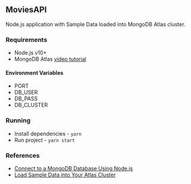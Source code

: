 ## MoviesAPI

Node.js application with Sample Data loaded into MongoDB Atlas cluster.

### Requirements

- Node.js v10+
- MongoDB Atlas [video tutorial](https://developer.mongodb.com/quickstart/free-atlas-cluster)

#### Environment Variables

- PORT
- DB_USER
- DB_PASS
- DB_CLUSTER

### Running

- Install dependencies - `yarn`
- Run project - `yarn start`

### References

- [Connect to a MongoDB Database Using Node.js](https://www.mongodb.com/blog/post/quick-start-nodejs-mongodb--how-to-get-connected-to-your-database)
- [Load Sample Data into Your Atlas Cluster](https://docs.atlas.mongodb.com/sample-data/)
